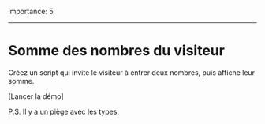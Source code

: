 importance: 5

---

# Somme des nombres du visiteur

Créez un script qui invite le visiteur à entrer deux nombres, puis affiche leur somme.

[Lancer la démo]

P.S. Il y a un piège avec les types.
